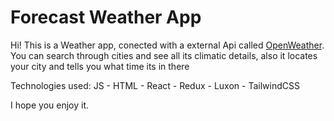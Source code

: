 # Forecast Weather App

Hi! This is a Weather app, conected with a external Api called <a href="https://openweathermap.org">OpenWeather</a>.
You can search through cities and see all its climatic details, also it locates your city and tells you what time its in there

Technologies used: JS - HTML - React - Redux - Luxon - TailwindCSS

I hope you enjoy it.

